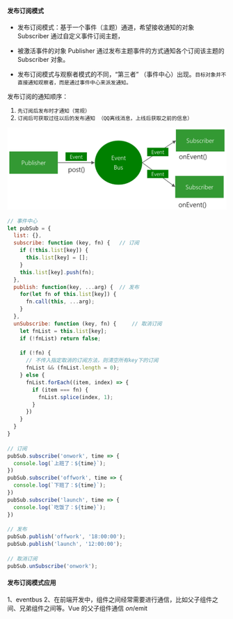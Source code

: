 #### 发布订阅模式
* 发布订阅模式：基于一个事件（主题）通道，希望接收通知的对象 Subscriber 通过自定义事件订阅主题，
* 被激活事件的对象 Publisher 通过发布主题事件的方式通知各个订阅该主题的 Subscriber 对象。

* 发布订阅模式与观察者模式的不同，“第三者” （事件中心）出现。`目标对象并不直接通知观察者，而是通过事件中心来派发通知。`

发布订阅的通知顺序：
1. `先订阅后发布时才通知（常规）`
2. `订阅后可获取过往以后的发布通知 （QQ离线消息，上线后获取之前的信息）`

![发布订阅模式](发布订阅模式.png)
```javascript
// 事件中心
let pubSub = {
  list: {},
  subscribe: function (key, fn) {   // 订阅
    if (!this.list[key]) {
      this.list[key] = [];
    }
    this.list[key].push(fn);
  },
  publish: function(key, ...arg) {  // 发布
    for(let fn of this.list[key]) {
      fn.call(this, ...arg);
    }
  },
  unSubscribe: function (key, fn) {     // 取消订阅
    let fnList = this.list[key];
    if (!fnList) return false;

    if (!fn) {
      // 不传入指定取消的订阅方法，则清空所有key下的订阅
      fnList && (fnList.length = 0);
    } else {
      fnList.forEach((item, index) => {
        if (item === fn) {
          fnList.splice(index, 1);
        }
      })
    }
  }
}

// 订阅
pubSub.subscribe('onwork', time => {
  console.log(`上班了：${time}`);
})
pubSub.subscribe('offwork', time => {
  console.log(`下班了：${time}`);
})
pubSub.subscribe('launch', time => {
  console.log(`吃饭了：${time}`);
})

// 发布
pubSub.publish('offwork', '18:00:00'); 
pubSub.publish('launch', '12:00:00');

// 取消订阅
pubSub.unSubscribe('onwork');
```

#### 发布订阅模式应用
1、eventbus
2、在前端开发中，组件之间经常需要进行通信，比如父子组件之间、兄弟组件之间等。Vue 的父子组件通信 $on/$emit 



